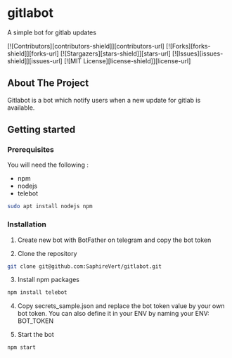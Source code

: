 # gitlabot
A simple bot for gitlab updates

[![Contributors][contributors-shield]][contributors-url]
[![Forks][forks-shield]][forks-url]
[![Stargazers][stars-shield]][stars-url]
[![Issues][issues-shield]][issues-url]
[![MIT License][license-shield]][license-url]

## About The Project

Gitlabot is a bot which notify users when a new update for gitlab is available.

## Getting started

### Prerequisites

You will need the following :

* npm
* nodejs
* telebot

```sh
sudo apt install nodejs npm
```


### Installation

1. Create new bot with BotFather on telegram and copy the bot token

2. Clone the repository

```sh
git clone git@github.com:SaphireVert/gitlabot.git
```

3. Install npm packages

```sh
npm install telebot
```

4. Copy secrets_sample.json and replace the bot token value by your own bot token. You can also define it in your ENV by naming your ENV: BOT_TOKEN

5. Start the bot

```sh
npm start
```
